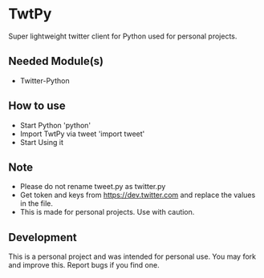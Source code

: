 # TwtPy
Super lightweight twitter client for Python used for personal projects.

## Needed Module(s)
- Twitter-Python

## How to use
- Start Python
'python'
- Import TwtPy via tweet
'import tweet'
- Start Using it

## Note
- Please do not rename tweet.py as twitter.py
- Get token and keys from https://dev.twitter.com and replace the values in the file.
- This is made for personal projects. Use with caution.

## Development
This is a personal project and was intended for personal use. You may fork and improve this. Report bugs if you find one.
